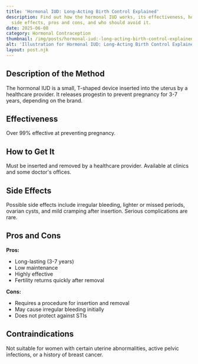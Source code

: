 ```yaml
---
title: 'Hormonal IUD: Long-Acting Birth Control Explained'
description: Find out how the hormonal IUD works, its effectiveness, how to get it,
  side effects, pros and cons, and who should avoid it.
date: 2025-06-08
category: Hormonal Contraception
thumbnail: /img/posts/hormonal-iud:-long-acting-birth-control-explained.png
alt: 'Illustration for Hormonal IUD: Long-Acting Birth Control Explained'
layout: post.njk
---
```


## Description of the Method
The hormonal IUD is a small, T-shaped device inserted into the uterus by a healthcare provider. It releases progestin to prevent pregnancy for 3-7 years, depending on the brand.

## Effectiveness
Over 99% effective at preventing pregnancy.

## How to Get It
Must be inserted and removed by a healthcare provider. Available at clinics and some doctor's offices.

## Side Effects
Possible side effects include irregular bleeding, lighter or missed periods, ovarian cysts, and mild cramping after insertion. Serious complications are rare.

## Pros and Cons
**Pros:**
- Long-lasting (3-7 years)
- Low maintenance
- Highly effective
- Fertility returns quickly after removal

**Cons:**
- Requires a procedure for insertion and removal
- May cause irregular bleeding initially
- Does not protect against STIs

## Contraindications
Not suitable for women with certain uterine abnormalities, active pelvic infections, or a history of breast cancer. 